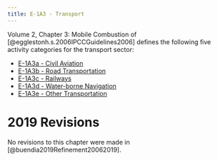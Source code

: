 ```yaml
---
title: E-1A3 - Transport
---
```


Volume 2, Chapter 3: Mobile Combustion of [@egglestonh.s.2006IPCCGuidelines2006] defines the following five activity categories for the transport sector: 

- [E-1A3a - Civil Aviation](/2-ipcc-mitigation-options/ipcc-2019-emissions/1-energy/1a-fuel-combustion-activities/1a3-transport/1a3a-civil-aviation.md)
- [E-1A3b - Road Transportation](/2-ipcc-mitigation-options/ipcc-2019-emissions/1-energy/1a-fuel-combustion-activities/1a3-transport/1a3b-road-transportation.md)
- [E-1A3c - Railways](/2-ipcc-mitigation-options/ipcc-2019-emissions/1-energy/1a-fuel-combustion-activities/1a3-transport/1a3c-railways.md)
- [E-1A3d - Water-borne Navigation](/2-ipcc-mitigation-options/ipcc-2019-emissions/1-energy/1a-fuel-combustion-activities/1a3-transport/1a3d-water-borne-navigation.md)
- [E-1A3e - Other Transportation](/2-ipcc-mitigation-options/ipcc-2019-emissions/1-energy/1a-fuel-combustion-activities/1a3-transport/1a3e-other-transportation.md)


# 2019 Revisions
No revisions to this chapter were made in [@buendia2019Refinement20062019].


